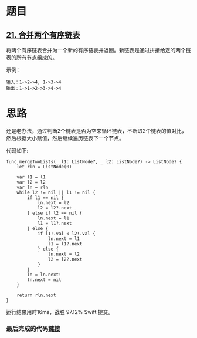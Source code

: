 # 题目

## [21. 合并两个有序链表](https://leetcode-cn.com/problems/merge-two-sorted-lists/)

将两个有序链表合并为一个新的有序链表并返回。新链表是通过拼接给定的两个链表的所有节点组成的。 

示例：

```
输入：1->2->4, 1->3->4
输出：1->1->2->3->4->4
```

# 思路

还是老办法，通过判断2个链表是否为空来循环链表，不断取2个链表的值对比，然后根据大小赋值，然后继续遍历链表下一个节点。

代码如下:

```
func mergeTwoLists(_ l1: ListNode?, _ l2: ListNode?) -> ListNode? {
    let rln = ListNode(0)

    var l1 = l1
    var l2 = l2
    var ln = rln
    while l2 != nil || l1 != nil {
        if l1 == nil {
            ln.next = l2
            l2 = l2?.next
        } else if l2 == nil {
            ln.next = l1
            l1 = l1?.next
        } else {
            if l1!.val < l2!.val {
                ln.next = l1
                l1 = l1?.next
            } else {
                ln.next = l2
                l2 = l2?.next
            }
        }
        ln = ln.next!
        ln.next = nil
    }

    return rln.next
}
```

运行结果用时16ms，战胜 97.12% Swift 提交。

### 最后完成的代码[链接](https://github.com/pepsikirk/LeetCode/blob/master/Algorithm/206.ReverseLinkedList/code.swift)




